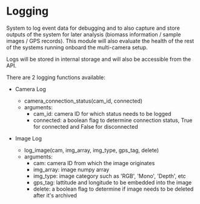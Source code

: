 # Logging

System to log event data for debugging and to also capture and store outputs of the system for later analysis (biomass information / sample images / GPS records). This module will also evaluate the health of the rest of the systems running onboard the multi-camera setup. 

Logs will be stored in internal storage and will also be accessible from the API. 

There are 2 logging functions available:
* Camera Log
  * camera_connection_status(cam_id, connected)
  * arguments:
    * cam_id: camera ID for which status needs to be logged
    * connected: a boolean flag to determine connection status, True for connected and False for disconnected

* Image Log
  * log_image(cam, img_array, img_type, gps_tag, delete)
  * arguments:
    * cam: camera ID from which the image originates
    * img_array: image numpy array
    * img_type: image category such as 'RGB', 'Mono', 'Depth', etc
    * gps_tag: lattitude and longitude to be embedded into the image
    * delete: a boolean flag to determine if image needs to be deleted after it's archived